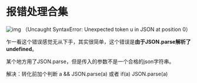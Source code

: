 # 报错处理合集

![img](https://img-blog.csdnimg.cn/20190314124244335.png)
（Uncaught SyntaxError: Unexpected token u in JSON at position 0）

乍一看这个错误感觉无从下手，其实很简单，这个错误是**由于JSON.parse解析了undefined**。

某个地方用了JSON.parse，但是传入的参数不是一个合格的json字符串。

解决：转化前加个判断 a && JSON.parse(a) 或者 if(a) JSON.parse(a)



